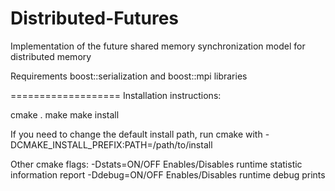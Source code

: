 Distributed-Futures
===================

Implementation of the future shared memory synchronization model for distributed memory 

Requirements boost::serialization and boost::mpi libraries

===================
Installation instructions:

cmake .
make
make install

If you need to change the default install path, run cmake with -DCMAKE_INSTALL_PREFIX:PATH=/path/to/install

Other cmake flags:
-Dstats=ON/OFF		Enables/Disables runtime statistic information report
-Ddebug=ON/OFF		Enables/Disables runtime debug prints

